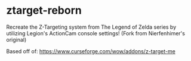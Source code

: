 # ztarget-reborn
Recreate the Z-Targeting system from The Legend of Zelda series by utilizing Legion's ActionCam console settings! (Fork from Nierfenhimer's original)

Based off of: https://www.curseforge.com/wow/addons/z-target-me
